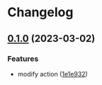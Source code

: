 # Changelog

## [0.1.0](https://github.com/samuele-cozzi/obsidian-marp-slides/compare/v0.0.1...v0.1.0) (2023-03-02)


### Features

* modify action ([1e1e932](https://github.com/samuele-cozzi/obsidian-marp-slides/commit/1e1e932347172758bb2993cb8929d965b2aa961d))

